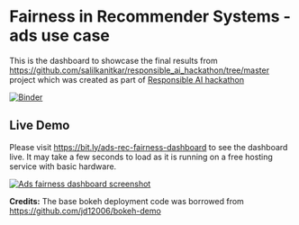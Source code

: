 # Fairness in Recommender Systems - ads use case

This is the dashboard to showcase the final results from https://github.com/salilkanitkar/responsible_ai_hackathon/tree/master project which was created as part of [Responsible AI hackathon](http://responsible-ai.devpost.com/)

[![Binder](https://mybinder.org/badge_logo.svg)](https://mybinder.org/v2/gh/Nithanaroy/recommender-ai-fairness-dashboard.git/master)

## Live Demo
Please visit https://bit.ly/ads-rec-fairness-dashboard to see the dashboard live. It may take a few seconds to load as it is running on a free hosting service with basic hardware.

<a href="https://bit.ly/ads-rec-fairness-dashboard" target="_blank" rel="noopener noreferrer"><img src="https://i.imgur.com/ZQ26GxH.png" alt="Ads fairness dashboard screenshot" target="_blank" /></a>

**Credits:** The base bokeh deployment code was borrowed from https://github.com/jd12006/bokeh-demo